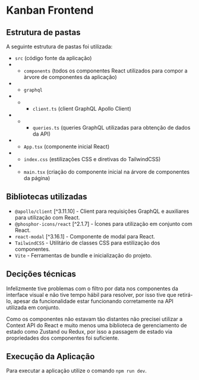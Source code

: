 # Kanban Frontend

## Estrutura de pastas

A seguinte estrutura de pastas foi utilizada:

- `src` (código fonte da aplicação)
- - `components` (todos os componentes React utilizados para compor a àrvore de componentes da aplicação)
- - `graphql`
- - - `client.ts` (client GraphQL Apollo Client)
- - - `queries.ts` (queries GraphQL utilizadas para obtenção de dados da API)
- - `App.tsx` (componente inicial React)
- - `index.css` (estilizações CSS e diretivas do TailwindCSS)
- - `main.tsx` (criação do componente inicial na árvore de componentes da página)

## Bibliotecas utilizadas

- `@apollo/client` [^3.11.10] - Client para requisições GraphQL e auxiliares para utilização com React.
- `@phosphor-icons/react` [^2.1.7] - Ícones para utilização em conjunto com React.
- `react-modal` [^3.16.1] - Componente de modal para React.
- `TailwindCSS` - Utilitário de classes CSS para estilização dos componentes.
- `Vite` - Ferramentas de bundle e inicialização do projeto.

## Decições técnicas

Infelizmente tive problemas com o filtro por data nos componentes da interface visual e não tive tempo hábil para resolver, por isso tive que retirá-lo, apesar da funcionalidade estar funcionando corretamente na API utilizada em conjunto.

Como os componentes não estavam tão distantes não precisei utilizar a Context API do React e muito menos uma biblioteca de gerenciamento de estado como Zustand ou Redux, por isso a passagem de estado via propriedades dos componentes foi suficiente.

## Execução da Aplicação

Para executar a aplicação utilize o comando `npm run dev`.